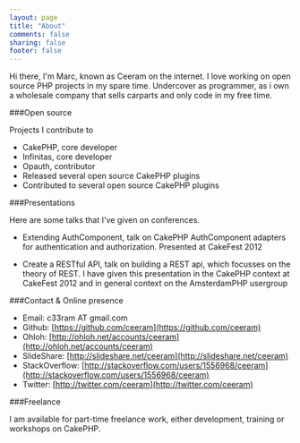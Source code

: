 ```yaml
---
layout: page
title: "About"
comments: false
sharing: false
footer: false
---
```


Hi there, I'm Marc, known as Ceeram on the internet. I love working on open
source PHP projects in my spare time. Undercover as programmer, as i own a
wholesale company that sells carparts and only code in my free time.

###Open source

Projects I contribute to

- CakePHP, core developer
- Infinitas, core developer
- Opauth, contributor
- Released several open source CakePHP plugins
- Contributed to several open source CakePHP plugins


###Presentations

Here are some talks that I've given on conferences.

- Extending AuthComponent, talk on CakePHP AuthComponent adapters for
authentication and authorization. Presented at CakeFest 2012

- Create a RESTful API, talk on building a REST api, which focusses on the
theory of REST. I have given this presentation in the CakePHP context at
CakeFest 2012 and in general context on the AmsterdamPHP usergroup

###Contact & Online presence

- Email: c33ram AT gmail.com
- Github: [https://github.com/ceeram](https://github.com/ceeram)
- Ohloh: [http://ohloh.net/accounts/ceeram](http://ohloh.net/accounts/ceeram)
- SlideShare: [http://slideshare.net/ceeram](http://slideshare.net/ceeram)
- StackOverflow: [http://stackoverflow.com/users/1556968/ceeram](http://stackoverflow.com/users/1556968/ceeram)
- Twitter: [http://twitter.com/ceeram](http://twitter.com/ceeram)

###Freelance

I am available for part-time freelance work, either development, training or workshops on CakePHP.